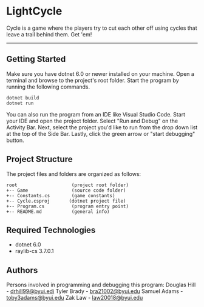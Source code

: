 # LightCycle
Cycle is a game where the players try to cut each other off using cycles that leave a trail behind them.
Get 'em!

---
## Getting Started
Make sure you have dotnet 6.0 or newer installed on your machine. Open 
a terminal and browse to the project's root folder. Start the program 
by running the following commands.
```
dotnet build
dotnet run 
```
You can also run the program from an IDE like Visual Studio Code. 
Start your IDE and open the project folder. Select "Run and Debug" on 
the Activity Bar. Next, select the project you'd like to run from the 
drop down list at the top of the Side Bar. Lastly, click the green 
arrow or "start debugging" button.

## Project Structure
The project files and folders are organized as follows:
```
root                    (project root folder)
+-- Game                (source code folder)
+-- Constants.cs        (game constants)
+-- Cycle.csproj       (dotnet project file)
+-- Program.cs          (program entry point) 
+-- README.md           (general info)
```

## Required Technologies
* dotnet 6.0
* raylib-cs 3.7.0.1

## Authors
Persons involved in programming and debugging this program:
    Douglas Hill - drhill99@byui.edi
    Tyler Brady - bra21002@byui.edu
    Samuel Adams - toby3adams@byui.edu
    Zak Law - law20018@byui.edu
